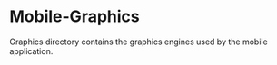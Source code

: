 # Mobile-Graphics

Graphics directory contains the graphics engines used by the mobile application.
